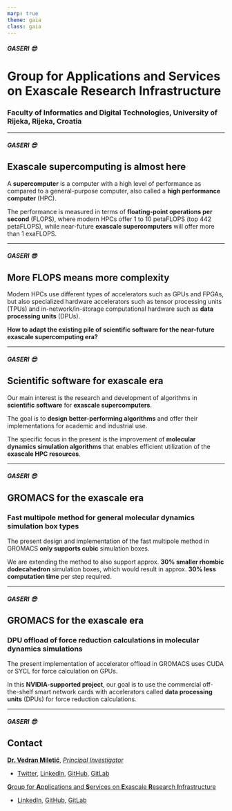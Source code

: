 ```yaml
---
marp: true
theme: gaia
class: gaia
---
```


<style>
section {
  font-family: 'Roboto', sans-serif;
}
code {
  font-family: 'Roboto Mono', monospace;
}
</style>

##### **GASERI** 😎

# **G**roup for **A**pplications and **S**ervices on **E**xascale **R**esearch **I**nfrastructure

### Faculty of Informatics and Digital Technologies, University of Rijeka, Rijeka, Croatia

---

##### **GASERI** 😎

## Exascale supercomputing is almost here

A **supercomputer** is a computer with a high level of performance as compared to a general-purpose computer, also called a **high performance computer** (HPC).

The performance is measured in terms of **floating-point operations per second** (FLOPS), where modern HPCs offer 1 to 10 petaFLOPS (top 442 petaFLOPS), while near-future **exascale supercomputers** will offer more than 1 exaFLOPS.

---

##### **GASERI** 😎

## More FLOPS means more complexity

Modern HPCs use different types of accelerators such as GPUs and FPGAs, but also specialized hardware accelerators such as tensor processing units (TPUs) and in-network/in-storage computational hardware such as **data processing units** (DPUs).

**How to adapt the existing pile of scientific software for the near-future exascale supercomputing era?**

---

##### **GASERI** 😎

## Scientific software for exascale era

Our main interest is the research and development of algorithms in **scientific software** for **exascale supercomputers**.

The goal is to **design better-performing algorithms** and offer their implementations for academic and industrial use.

The specific focus in the present is the improvement of **molecular dynamics simulation algorithms** that enables efficient utilization of the **exascale HPC resources**.

---

##### **GASERI** 😎

## GROMACS for the exascale era

### Fast multipole method for general molecular dynamics simulation box types

The present design and implementation of the fast multipole method in GROMACS **only supports cubic** simulation boxes.

We are extending the method to also support approx. **30% smaller rhombic dodecahedron** simulation boxes, which would result in approx. **30% less computation time** per step required.

---

##### **GASERI** 😎

## GROMACS for the exascale era

### DPU offload of force reduction calculations in molecular dynamics simulations

The present implementation of accelerator offload in GROMACS uses CUDA or SYCL for force calculation on GPUs.

In this **NVIDIA-supported project**, our goal is to use the commercial off-the-shelf smart network cards with accelerators called **data processing units** (DPUs) for force reduction calculations.

---

##### **GASERI** 😎

## Contact

[**Dr. Vedran Miletić**](https://vedran.miletic.net/), [*Principal Investigator*](https://group.miletic.net/en/people/principal-investigator/)

- [Twitter](https://twitter.com/vedranmiletic), [LinkedIn](https://www.linkedin.com/in/vedranmiletic/), [GitHub](https://github.com/vedranmiletic), [GitLab](https://gitlab.com/vedranmiletic)

[**G**roup for **A**pplications and **S**ervices on **E**xascale **R**esearch **I**nfrastructure](https://group.miletic.net/en/)

- [LinkedIn](https://www.linkedin.com/company/gaseri), [GitHub](https://github.com/gaseri), [GitLab](https://gitlab.com/gaseri)
